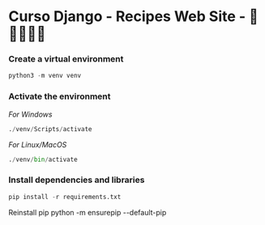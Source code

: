 # Curso Django - Recipes Web Site - 🐍🌭🍟🍔🍕

### Create a virtual environment

~~~python 
python3 -m venv venv
~~~

### Activate the environment
_For Windows_
~~~python 
./venv/Scripts/activate
~~~
_For Linux/MacOS_
~~~python 
./venv/bin/activate
~~~
### Install dependencies and libraries
~~~python 
pip install -r requirements.txt
~~~

Reinstall pip 
python -m ensurepip --default-pip
